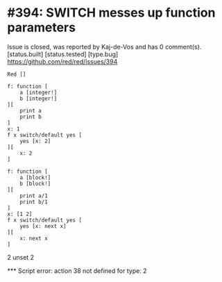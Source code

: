 
#394: SWITCH messes up function parameters
================================================================================
Issue is closed, was reported by Kaj-de-Vos and has 0 comment(s).
[status.built] [status.tested] [type.bug]
<https://github.com/red/red/issues/394>

```
Red []

f: function [
    a [integer!]
    b [integer!]
][
    print a
    print b
]
x: 1
f x switch/default yes [
    yes [x: 2]
][
    x: 2
]

f: function [
    a [block!]
    b [block!]
][
    print a/1
    print b/1
]
x: [1 2]
f x switch/default yes [
    yes [x: next x]
][
    x: next x
]
```

2
unset
2

**\* Script error: action 38 not defined for type: 2



